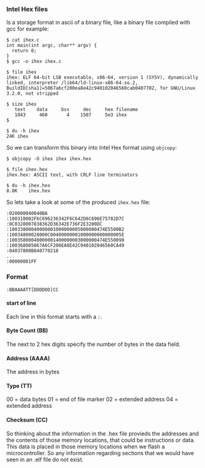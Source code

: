 ### Intel Hex files
Is a storage format in ascii of a binary file, like a binary file compiled with
gcc for example:
```console
$ cat ihex.c 
int main(int argc, char** argv) {
  return 0;
}
$ gcc -o ihex ihex.c

$ file ihex
ihex: ELF 64-bit LSB executable, x86-64, version 1 (SYSV), dynamically linked, interpreter /lib64/ld-linux-x86-64.so.2, BuildID[sha1]=5067a6cf200ea8e42c940102046560cab0407702, for GNU/Linux 3.2.0, not stripped

$ size ihex
   text	   data	    bss	    dec	    hex	filename
   1043	    460	      4	   1507	    5e3	ihex
$ 

$ du -h ihex
24K	ihex
```

So we can transform this binary into Intel Hex format using `objcopy`:
```console
$ objcopy -O ihex ihex ihex.hex

$ file ihex.hex 
ihex.hex: ASCII text, with CRLF line terminators

$ du -h ihex.hex
8.0K	ihex.hex
```

So lets take a look at some of the produced `ihex.hex` file:
```
:020000040040BA
:100318002F6C696236342F6C642D6C696E75782D7C
:0C0328007838362D36342E736F2E3200DC
:10033800040000001000000005000000474E5500B2
:10034800028000C00400000001000000000000005E
:10035800040000001400000003000000474E550090
:100368005067A6CF200EA8E42C940102046560CA49
:04037800B040770218
...
:00000001FF 
```

### Format
```
:BBAAAATT[DDDDDD]CC
```
#### start of line
Each line in this format starts with a `:`.

#### Byte Count (BB)
The next to 2 hex digits specify the number of bytes in the data field.

#### Address (AAAA)
The address in bytes

#### Type (TT)
00 = data bytes
01 = end of file marker
02 = extended address 
04 = extended address 

#### Checksum (CC)


So thinking about the information in the .hex file provieds the addresses and
the contents of those memory locations, that could be instructions or data. This
data is placed in those memory locations when we flash a microcontroller. So
any information regarding sections that we would have seen in an .elf file
do not exist. 
